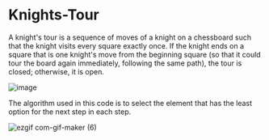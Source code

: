 ﻿# Knights-Tour

A knight's tour is a sequence of moves of a knight on a chessboard such that the knight visits every square exactly once. If the knight ends on a square that is one knight's move from the beginning square (so that it could tour the board again immediately, following the same path), the tour is closed; otherwise, it is open.

![image](https://user-images.githubusercontent.com/54143711/127214804-d4cf2324-d5da-4e6e-a7cb-7ad857f0b66f.png)

The algorithm used in this code is to select the element that has the least option for the next step in each step.

![ezgif com-gif-maker (6)](https://user-images.githubusercontent.com/54143711/127215452-121b7043-fc41-4c89-bef7-592f14bf84b0.gif)
